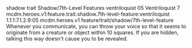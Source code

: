 <ability>
  <metadata>
    <class>shadow</class>
    <feature_type>trait</feature_type>
    <file_dpath>Shadow/7th-Level Features</file_dpath>
    <item_id>ventriloquist</item_id>
    <item_index>05</item_index>
    <item_name>Ventriloquist</item_name>
    <level>7</level>
    <scc>mcdm.heroes.v1:feature.trait.shadow.7th-level-feature:ventriloquist</scc>
    <scdc>1.1.1:7.1.2.9:05</scdc>
    <source>mcdm.heroes.v1</source>
    <type>feature/trait/shadow/7th-level-feature</type>
  </metadata>
  <effects>
    <effect type="mundane">Whenever you communicate, you can throw your voice so that it seems to originate from a creature or object within 10 squares. If you are hidden, talking this way doesn&apos;t cause you to be revealed.</effect>
  </effects>
</ability>

